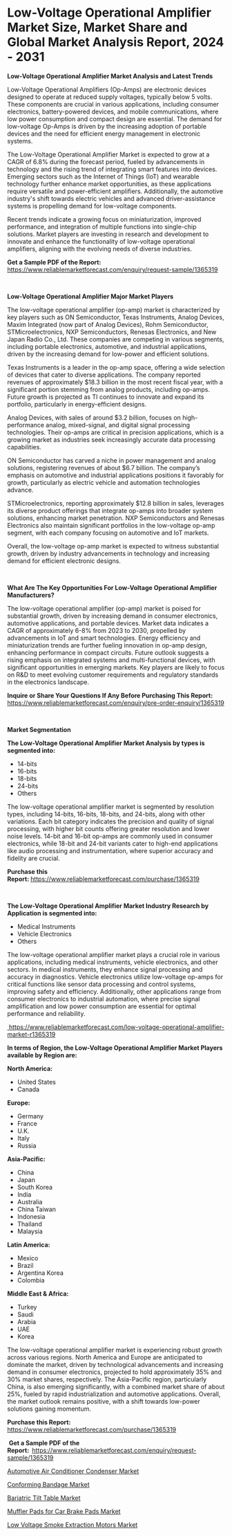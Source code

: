 <p><h1>Low-Voltage Operational Amplifier Market Size, Market Share and Global Market Analysis Report, 2024 - 2031</h1></p><p><strong>Low-Voltage Operational Amplifier Market Analysis and Latest Trends</strong></p>
<p><p>Low-Voltage Operational Amplifiers (Op-Amps) are electronic devices designed to operate at reduced supply voltages, typically below 5 volts. These components are crucial in various applications, including consumer electronics, battery-powered devices, and mobile communications, where low power consumption and compact design are essential. The demand for low-voltage Op-Amps is driven by the increasing adoption of portable devices and the need for efficient energy management in electronic systems.</p><p>The Low-Voltage Operational Amplifier Market is expected to grow at a CAGR of 6.8% during the forecast period, fueled by advancements in technology and the rising trend of integrating smart features into devices. Emerging sectors such as the Internet of Things (IoT) and wearable technology further enhance market opportunities, as these applications require versatile and power-efficient amplifiers. Additionally, the automotive industry's shift towards electric vehicles and advanced driver-assistance systems is propelling demand for low-voltage components.</p><p>Recent trends indicate a growing focus on miniaturization, improved performance, and integration of multiple functions into single-chip solutions. Market players are investing in research and development to innovate and enhance the functionality of low-voltage operational amplifiers, aligning with the evolving needs of diverse industries.</p></p>
<p><strong>Get a Sample PDF of the Report:&nbsp;</strong> <a href="https://www.reliablemarketforecast.com/enquiry/request-sample/1365319?utm_campaign=1130&utm_medium=2&utm_source=Github&utm_content=ia&utm_term=06122024&utm_id=low-voltage-operational-amplifier">https://www.reliablemarketforecast.com/enquiry/request-sample/1365319</a></p>
<p>&nbsp;</p>
<p><strong>Low-Voltage Operational Amplifier Major Market Players</strong></p>
<p><p>The low-voltage operational amplifier (op-amp) market is characterized by key players such as ON Semiconductor, Texas Instruments, Analog Devices, Maxim Integrated (now part of Analog Devices), Rohm Semiconductor, STMicroelectronics, NXP Semiconductors, Renesas Electronics, and New Japan Radio Co., Ltd. These companies are competing in various segments, including portable electronics, automotive, and industrial applications, driven by the increasing demand for low-power and efficient solutions.</p><p>Texas Instruments is a leader in the op-amp space, offering a wide selection of devices that cater to diverse applications. The company reported revenues of approximately $18.3 billion in the most recent fiscal year, with a significant portion stemming from analog products, including op-amps. Future growth is projected as TI continues to innovate and expand its portfolio, particularly in energy-efficient designs.</p><p>Analog Devices, with sales of around $3.2 billion, focuses on high-performance analog, mixed-signal, and digital signal processing technologies. Their op-amps are critical in precision applications, which is a growing market as industries seek increasingly accurate data processing capabilities.</p><p>ON Semiconductor has carved a niche in power management and analog solutions, registering revenues of about $6.7 billion. The company’s emphasis on automotive and industrial applications positions it favorably for growth, particularly as electric vehicle and automation technologies advance.</p><p>STMicroelectronics, reporting approximately $12.8 billion in sales, leverages its diverse product offerings that integrate op-amps into broader system solutions, enhancing market penetration. NXP Semiconductors and Renesas Electronics also maintain significant portfolios in the low-voltage op-amp segment, with each company focusing on automotive and IoT markets.</p><p>Overall, the low-voltage op-amp market is expected to witness substantial growth, driven by industry advancements in technology and increasing demand for efficient electronic designs.</p></p>
<p>&nbsp;</p>
<p><strong>What Are The Key Opportunities For Low-Voltage Operational Amplifier Manufacturers?</strong></p>
<p><p>The low-voltage operational amplifier (op-amp) market is poised for substantial growth, driven by increasing demand in consumer electronics, automotive applications, and portable devices. Market data indicates a CAGR of approximately 6-8% from 2023 to 2030, propelled by advancements in IoT and smart technologies. Energy efficiency and miniaturization trends are further fueling innovation in op-amp design, enhancing performance in compact circuits. Future outlook suggests a rising emphasis on integrated systems and multi-functional devices, with significant opportunities in emerging markets. Key players are likely to focus on R&D to meet evolving customer requirements and regulatory standards in the electronics landscape.</p></p>
<p><strong>Inquire or Share Your Questions If Any Before Purchasing This Report:</strong> <a href="https://www.reliablemarketforecast.com/enquiry/pre-order-enquiry/1365319?utm_campaign=1130&utm_medium=2&utm_source=Github&utm_content=ia&utm_term=06122024&utm_id=low-voltage-operational-amplifier">https://www.reliablemarketforecast.com/enquiry/pre-order-enquiry/1365319</a></p>
<p>&nbsp;</p>
<p><strong>Market Segmentation</strong></p>
<p><strong>The Low-Voltage Operational Amplifier Market Analysis by types is segmented into:</strong></p>
<p><ul><li>14-bits</li><li>16-bits</li><li>18-bits</li><li>24-bits</li><li>Others</li></ul></p>
<p><p>The low-voltage operational amplifier market is segmented by resolution types, including 14-bits, 16-bits, 18-bits, and 24-bits, along with other variations. Each bit category indicates the precision and quality of signal processing, with higher bit counts offering greater resolution and lower noise levels. 14-bit and 16-bit op-amps are commonly used in consumer electronics, while 18-bit and 24-bit variants cater to high-end applications like audio processing and instrumentation, where superior accuracy and fidelity are crucial.</p></p>
<p><strong>Purchase this Report:&nbsp;</strong><a href="https://www.reliablemarketforecast.com/purchase/1365319?utm_campaign=1130&utm_medium=2&utm_source=Github&utm_content=ia&utm_term=06122024&utm_id=low-voltage-operational-amplifier">https://www.reliablemarketforecast.com/purchase/1365319</a></p>
<p>&nbsp;</p>
<p><strong>The Low-Voltage Operational Amplifier Market Industry Research by Application is segmented into:</strong></p>
<p><ul><li>Medical Instruments</li><li>Vehicle Electronics</li><li>Others</li></ul></p>
<p><p>The low-voltage operational amplifier market plays a crucial role in various applications, including medical instruments, vehicle electronics, and other sectors. In medical instruments, they enhance signal processing and accuracy in diagnostics. Vehicle electronics utilize low-voltage op-amps for critical functions like sensor data processing and control systems, improving safety and efficiency. Additionally, other applications range from consumer electronics to industrial automation, where precise signal amplification and low power consumption are essential for optimal performance and reliability.</p></p>
<p><a href="https://www.reliablemarketforecast.com/low-voltage-operational-amplifier-market-r1365319?utm_campaign=1130&utm_medium=2&utm_source=Github&utm_content=ia&utm_term=06122024&utm_id=low-voltage-operational-amplifier">&nbsp;https://www.reliablemarketforecast.com/low-voltage-operational-amplifier-market-r1365319</a></p>
<p><strong>In terms of Region, the Low-Voltage Operational Amplifier Market Players available by Region are:</strong></p>
<p>
    <p> <strong> North America: </strong>
        <ul>
            <li>United States</li>
            <li>Canada</li>
        </ul>
        </p> 
    <p> <strong> Europe: </strong>
        <ul>
            <li>Germany</li>
            <li>France</li>
            <li>U.K.</li>
            <li>Italy</li>
            <li>Russia</li>
        </ul>
        </p> 
    <p> <strong> Asia-Pacific: </strong>
        <ul>
            <li>China</li>
            <li>Japan</li>
            <li>South Korea</li>
            <li>India</li>
            <li>Australia</li>
            <li>China Taiwan</li>
            <li>Indonesia</li>
            <li>Thailand</li>
            <li>Malaysia</li>
        </ul>
        </p> 
    <p> <strong> Latin America: </strong>
        <ul>
            <li>Mexico</li>
            <li>Brazil</li>
            <li>Argentina Korea</li>
            <li>Colombia</li>
        </ul>
        </p> 
    <p> <strong> Middle East & Africa: </strong>
        <ul>
            <li>Turkey</li>
            <li>Saudi</li>
            <li>Arabia</li>
            <li>UAE</li>
            <li>Korea</li>
        </ul>
    </p>
    </p>
<p><p>The low-voltage operational amplifier market is experiencing robust growth across various regions. North America and Europe are anticipated to dominate the market, driven by technological advancements and increasing demand in consumer electronics, projected to hold approximately 35% and 30% market shares, respectively. The Asia-Pacific region, particularly China, is also emerging significantly, with a combined market share of about 25%, fueled by rapid industrialization and automotive applications. Overall, the market outlook remains positive, with a shift towards low-power solutions gaining momentum.</p></p>
<p><strong>Purchase this Report: </strong><a href="https://www.reliablemarketforecast.com/purchase/1365319?utm_campaign=1130&utm_medium=2&utm_source=Github&utm_content=ia&utm_term=06122024&utm_id=low-voltage-operational-amplifier">https://www.reliablemarketforecast.com/purchase/1365319</a></p>
<p>&nbsp;<strong>Get a Sample PDF of the Report:&nbsp;&nbsp;</strong><a href="https://www.reliablemarketforecast.com/enquiry/request-sample/1365319?utm_campaign=1130&utm_medium=2&utm_source=Github&utm_content=ia&utm_term=06122024&utm_id=low-voltage-operational-amplifier">https://www.reliablemarketforecast.com/enquiry/request-sample/1365319</a></p>
<p><strong></strong></p>
<p><p><a href="https://www.linkedin.com/pulse/market-insights-automotive-air-conditioner-condenser-45-cagr-isnae?utm_campaign=1130&utm_medium=2&utm_source=Github&utm_content=ia&utm_term=06122024&utm_id=low-voltage-operational-amplifier">Automotive Air Conditioner Condenser Market</a></p><p><a href="https://www.linkedin.com/pulse/rising-conforming-bandage-market-key-drivers-104-cagr-growth-bwzgc?utm_campaign=1130&utm_medium=2&utm_source=Github&utm_content=ia&utm_term=06122024&utm_id=low-voltage-operational-amplifier">Conforming Bandage Market</a></p><p><a href="https://www.linkedin.com/pulse/why-bariatric-tilt-table-market-thriving-59-cagr-through-mxbje?utm_campaign=1130&utm_medium=2&utm_source=Github&utm_content=ia&utm_term=06122024&utm_id=low-voltage-operational-amplifier">Bariatric Tilt Table Market</a></p><p><a href="https://issuu.com/reportprime-2/docs/muffler-pads-for-car-brake-pads-market-size-2030.p?utm_campaign=1130&utm_medium=2&utm_source=Github&utm_content=ia&utm_term=06122024&utm_id=low-voltage-operational-amplifier">Muffler Pads for Car Brake Pads Market</a></p><p><a href="https://issuu.com/reportprime-2/docs/low-voltage-smoke-extraction-motors-market-size-20?utm_campaign=1130&utm_medium=2&utm_source=Github&utm_content=ia&utm_term=06122024&utm_id=low-voltage-operational-amplifier">Low Voltage Smoke Extraction Motors Market</a></p></p>